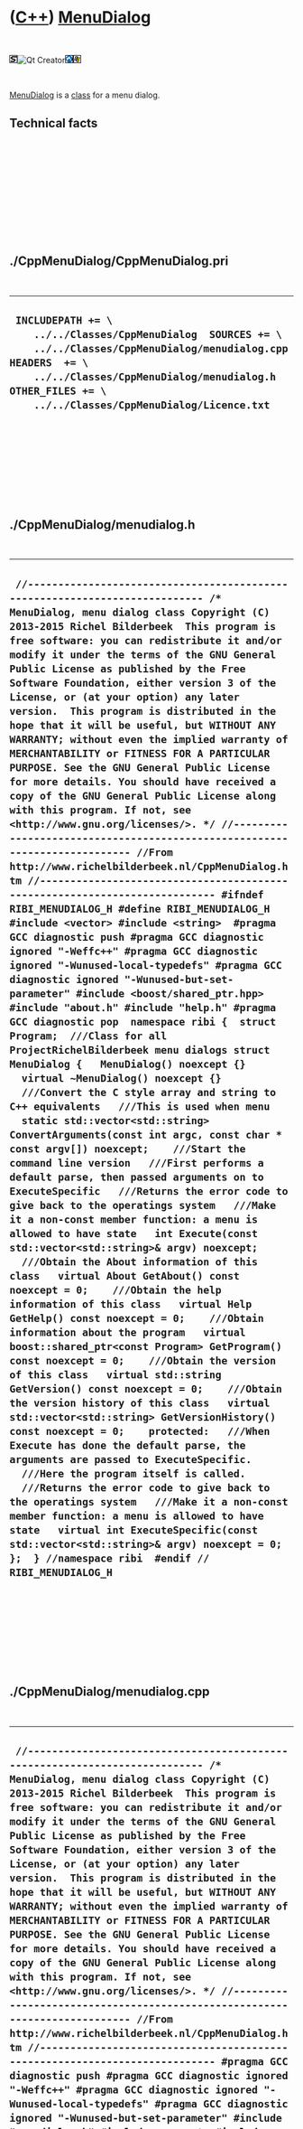 
 

 

 

 

 

([C++](Cpp.md)) [MenuDialog](CppMenuDialog.md)
================================================

 

![STL](PicStl.png)![Qt
Creator](PicQtCreator.png)![Lubuntu](PicLubuntu.png)![Windows](PicWindows.png)

 

[MenuDialog](CppMenuDialog.md) is a [class](CppClass.md) for a menu
dialog.

Technical facts
---------------

 

 

 

 

 

 

./CppMenuDialog/CppMenuDialog.pri
---------------------------------

 

  --------------------------------------------------------------------------------------------------------------------------------------------------------------------------------------------------------------------------------------------
  ` INCLUDEPATH += \     ../../Classes/CppMenuDialog  SOURCES += \     ../../Classes/CppMenuDialog/menudialog.cpp  HEADERS  += \     ../../Classes/CppMenuDialog/menudialog.h  OTHER_FILES += \     ../../Classes/CppMenuDialog/Licence.txt`
  --------------------------------------------------------------------------------------------------------------------------------------------------------------------------------------------------------------------------------------------

 

 

 

 

 

./CppMenuDialog/menudialog.h
----------------------------

 

  ------------------------------------------------------------------------------------------------------------------------------------------------------------------------------------------------------------------------------------------------------------------------------------------------------------------------------------------------------------------------------------------------------------------------------------------------------------------------------------------------------------------------------------------------------------------------------------------------------------------------------------------------------------------------------------------------------------------------------------------------------------------------------------------------------------------------------------------------------------------------------------------------------------------------------------------------------------------------------------------------------------------------------------------------------------------------------------------------------------------------------------------------------------------------------------------------------------------------------------------------------------------------------------------------------------------------------------------------------------------------------------------------------------------------------------------------------------------------------------------------------------------------------------------------------------------------------------------------------------------------------------------------------------------------------------------------------------------------------------------------------------------------------------------------------------------------------------------------------------------------------------------------------------------------------------------------------------------------------------------------------------------------------------------------------------------------------------------------------------------------------------------------------------------------------------------------------------------------------------------------------------------------------------------------------------------------------------------------------------------------------------------------------------------------------------------------------------------------------------------------------------------------------------------------------------------------------------------------------------------------------------------------------------------------------------------------------------------------------------------------------------------------------------------------------------------------------------------------------------------------------------------------------------------------------------------------------------------------------------------------------------------------------------------------------------------------------------------------------------
  ` //--------------------------------------------------------------------------- /* MenuDialog, menu dialog class Copyright (C) 2013-2015 Richel Bilderbeek  This program is free software: you can redistribute it and/or modify it under the terms of the GNU General Public License as published by the Free Software Foundation, either version 3 of the License, or (at your option) any later version.  This program is distributed in the hope that it will be useful, but WITHOUT ANY WARRANTY; without even the implied warranty of MERCHANTABILITY or FITNESS FOR A PARTICULAR PURPOSE. See the GNU General Public License for more details. You should have received a copy of the GNU General Public License along with this program. If not, see <http://www.gnu.org/licenses/>. */ //--------------------------------------------------------------------------- //From http://www.richelbilderbeek.nl/CppMenuDialog.htm //--------------------------------------------------------------------------- #ifndef RIBI_MENUDIALOG_H #define RIBI_MENUDIALOG_H  #include <vector> #include <string>  #pragma GCC diagnostic push #pragma GCC diagnostic ignored "-Weffc++" #pragma GCC diagnostic ignored "-Wunused-local-typedefs" #pragma GCC diagnostic ignored "-Wunused-but-set-parameter" #include <boost/shared_ptr.hpp>  #include "about.h" #include "help.h" #pragma GCC diagnostic pop  namespace ribi {  struct Program;  ///Class for all ProjectRichelBilderbeek menu dialogs struct MenuDialog {   MenuDialog() noexcept {}    virtual ~MenuDialog() noexcept {}    ///Convert the C style array and string to C++ equivalents   ///This is used when menu   static std::vector<std::string> ConvertArguments(const int argc, const char * const argv[]) noexcept;    ///Start the command line version   ///First performs a default parse, then passed arguments on to ExecuteSpecific   ///Returns the error code to give back to the operatings system   ///Make it a non-const member function: a menu is allowed to have state   int Execute(const std::vector<std::string>& argv) noexcept;    ///Obtain the About information of this class   virtual About GetAbout() const noexcept = 0;    ///Obtain the help information of this class   virtual Help GetHelp() const noexcept = 0;    ///Obtain information about the program   virtual boost::shared_ptr<const Program> GetProgram() const noexcept = 0;    ///Obtain the version of this class   virtual std::string GetVersion() const noexcept = 0;    ///Obtain the version history of this class   virtual std::vector<std::string> GetVersionHistory() const noexcept = 0;    protected:   ///When Execute has done the default parse, the arguments are passed to ExecuteSpecific.   ///Here the program itself is called.   ///Returns the error code to give back to the operatings system   ///Make it a non-const member function: a menu is allowed to have state   virtual int ExecuteSpecific(const std::vector<std::string>& argv) noexcept = 0;  };  } //namespace ribi  #endif // RIBI_MENUDIALOG_H`
  ------------------------------------------------------------------------------------------------------------------------------------------------------------------------------------------------------------------------------------------------------------------------------------------------------------------------------------------------------------------------------------------------------------------------------------------------------------------------------------------------------------------------------------------------------------------------------------------------------------------------------------------------------------------------------------------------------------------------------------------------------------------------------------------------------------------------------------------------------------------------------------------------------------------------------------------------------------------------------------------------------------------------------------------------------------------------------------------------------------------------------------------------------------------------------------------------------------------------------------------------------------------------------------------------------------------------------------------------------------------------------------------------------------------------------------------------------------------------------------------------------------------------------------------------------------------------------------------------------------------------------------------------------------------------------------------------------------------------------------------------------------------------------------------------------------------------------------------------------------------------------------------------------------------------------------------------------------------------------------------------------------------------------------------------------------------------------------------------------------------------------------------------------------------------------------------------------------------------------------------------------------------------------------------------------------------------------------------------------------------------------------------------------------------------------------------------------------------------------------------------------------------------------------------------------------------------------------------------------------------------------------------------------------------------------------------------------------------------------------------------------------------------------------------------------------------------------------------------------------------------------------------------------------------------------------------------------------------------------------------------------------------------------------------------------------------------------------------------------------

 

 

 

 

 

./CppMenuDialog/menudialog.cpp
------------------------------

 

  --------------------------------------------------------------------------------------------------------------------------------------------------------------------------------------------------------------------------------------------------------------------------------------------------------------------------------------------------------------------------------------------------------------------------------------------------------------------------------------------------------------------------------------------------------------------------------------------------------------------------------------------------------------------------------------------------------------------------------------------------------------------------------------------------------------------------------------------------------------------------------------------------------------------------------------------------------------------------------------------------------------------------------------------------------------------------------------------------------------------------------------------------------------------------------------------------------------------------------------------------------------------------------------------------------------------------------------------------------------------------------------------------------------------------------------------------------------------------------------------------------------------------------------------------------------------------------------------------------------------------------------------------------------------------------------------------------------------------------------------------------------------------------------------------------------------------------------------------------------------------------------------------------------------------------------------------------------------------------------------------------------------------------------------------------------------------------------------------------------------------------------------------------------------------------------------------------------------------------------------------------------------------------------------------------------------------------------------------------------------------------------------------------------------------------------------------------------------------------------------------------------------------------------------------------------------------------------------------------------------------------------------------------------------------------------------------------------------------------------------------------------------------------------------------------------------------------------------------------------------------------------------------------------------------------------------------------------------------------------------------------------------------------------------------------------------------------------------------------------------------------------------------------------------------------------------------------------------------
  ` //--------------------------------------------------------------------------- /* MenuDialog, menu dialog class Copyright (C) 2013-2015 Richel Bilderbeek  This program is free software: you can redistribute it and/or modify it under the terms of the GNU General Public License as published by the Free Software Foundation, either version 3 of the License, or (at your option) any later version.  This program is distributed in the hope that it will be useful, but WITHOUT ANY WARRANTY; without even the implied warranty of MERCHANTABILITY or FITNESS FOR A PARTICULAR PURPOSE. See the GNU General Public License for more details. You should have received a copy of the GNU General Public License along with this program. If not, see <http://www.gnu.org/licenses/>. */ //--------------------------------------------------------------------------- //From http://www.richelbilderbeek.nl/CppMenuDialog.htm //--------------------------------------------------------------------------- #pragma GCC diagnostic push #pragma GCC diagnostic ignored "-Weffc++" #pragma GCC diagnostic ignored "-Wunused-local-typedefs" #pragma GCC diagnostic ignored "-Wunused-but-set-parameter" #include "menudialog.h" #include <cassert> #include <iterator> #include <iostream>  #include "richelbilderbeekprogram.h" #pragma GCC diagnostic pop  std::vector<std::string> ribi::MenuDialog::ConvertArguments(   const int argc, const char * const argv[]) noexcept {    std::vector<std::string> v;    v.reserve(argc);    for (int i=0; i!=argc; ++i)    {      v.push_back(std::string(argv[i]));    }    assert(argc == static_cast<int>(v.size()));    return v; }  int ribi::MenuDialog::Execute(const std::vector<std::string>& argv) noexcept {   const int argc = static_cast<int>(argv.size());   if (argc == 1)   {     return ExecuteSpecific(argv);   }   const std::string s = argv[1];   if (s == "--about" || s == "-a")   {     const std::vector<std::string> v { GetAbout().CreateAboutText() };     std::copy(v.begin(),v.end(),std::ostream_iterator<std::string>(std::cout,"\n"));     std::cout       << "\n"       << "Source code built on "       << __DATE__       << " "       << __TIME__       << " ("     #ifdef NDEBUG       << "release"     #else       << "debug"     #endif       << " version)"       << std::endl;     return 0;   }   else if (s == "--help" || s == "-h")   {     std::cout << GetHelp() << '\n';     return 0;   }   else if (s == "--history" || s == "-i")   {     const std::vector<std::string> v { GetVersionHistory() };     std::copy(v.begin(),v.end(),std::ostream_iterator<std::string>(std::cout,"\n"));     return 0;   }   else if (s == "--licence" || s == "-l")   {     const std::vector<std::string> v { GetAbout().CreateLicenceText() };     std::copy(v.begin(),v.end(),std::ostream_iterator<std::string>(std::cout,"\n"));     return 0;   }   else if (s == "--version" || s == "-v")   {     const std::vector<std::string> v = { GetAbout().CreateLibrariesUsedText() };     std::copy(v.begin(),v.end(),std::ostream_iterator<std::string>(std::cout,"\n"));     return 0;   }   return ExecuteSpecific(argv); }`
  --------------------------------------------------------------------------------------------------------------------------------------------------------------------------------------------------------------------------------------------------------------------------------------------------------------------------------------------------------------------------------------------------------------------------------------------------------------------------------------------------------------------------------------------------------------------------------------------------------------------------------------------------------------------------------------------------------------------------------------------------------------------------------------------------------------------------------------------------------------------------------------------------------------------------------------------------------------------------------------------------------------------------------------------------------------------------------------------------------------------------------------------------------------------------------------------------------------------------------------------------------------------------------------------------------------------------------------------------------------------------------------------------------------------------------------------------------------------------------------------------------------------------------------------------------------------------------------------------------------------------------------------------------------------------------------------------------------------------------------------------------------------------------------------------------------------------------------------------------------------------------------------------------------------------------------------------------------------------------------------------------------------------------------------------------------------------------------------------------------------------------------------------------------------------------------------------------------------------------------------------------------------------------------------------------------------------------------------------------------------------------------------------------------------------------------------------------------------------------------------------------------------------------------------------------------------------------------------------------------------------------------------------------------------------------------------------------------------------------------------------------------------------------------------------------------------------------------------------------------------------------------------------------------------------------------------------------------------------------------------------------------------------------------------------------------------------------------------------------------------------------------------------------------------------------------------------------------------------

 

 

 

 

 

 

This page has been created by the [tool](Tools.md)
[CodeToHtml](ToolCodeToHtml.md)
